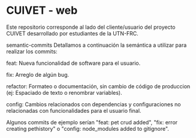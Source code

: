 # CUIVET - web

Este repositorio corresponde al lado del cliente/usuario del proyecto CUIVET desarrollado por estudiantes de la UTN-FRC.

semantic-commits
Detallamos a continuación la semántica a utilizar para realizar los commits:

feat: Nueva funcionalidad de software para el usuario.

fix: Arreglo de algún bug.

refactor: Formateo o documentación, sin cambio de código de produccion (ej: Espaciado de texto o renombrar variables).

config: Cambios relacionados con dependencias y configuraciones no relacionadas con funcionalidades para el usuario final.

Algunos commits de ejemplo serían "feat: pet crud added", "fix: error creating pethistory" o "config: node_modules added to gitignore".
